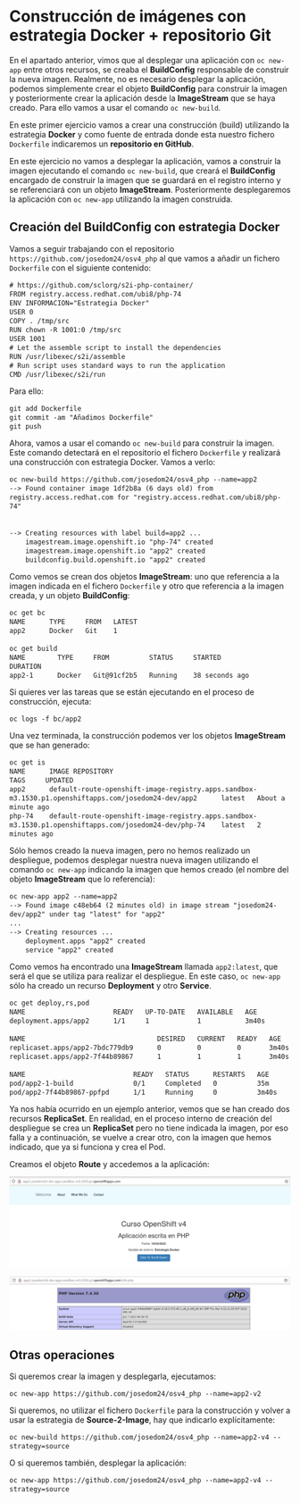 # Construcción de imágenes con estrategia Docker + repositorio Git

En el apartado anterior, vimos que al desplegar una aplicación con `oc new-app` entre otros recursos, se creaba el **BuildConfig** responsable de construir la nueva imagen. Realmente, no es necesario desplegar la aplicación, podemos simplemente crear el objeto **BuildConfig** para construir la imagen y posteriormente crear la aplicación desde la **ImageStream** que se haya creado. Para ello vamos a usar el comando `oc new-build`.

En este primer ejercicio vamos a crear una construcción (build) utilizando la estrategia **Docker** y como fuente de entrada donde esta nuestro fichero `Dockerfile` indicaremos  un **repositorio en GitHub**. 

En este ejercicio no vamos a desplegar la aplicación, vamos a construir la imagen ejecutando el comando `oc new-build`, que creará el **BuildConfig** encargado de construir la imagen que se guardará en el registro interno y se referenciará con un objeto **ImageStream**. Posteriormente desplegaremos la aplicación con `oc new-app` utilizando la imagen construida.

## Creación del BuildConfig con estrategia Docker

Vamos a seguir trabajando con el repositorio `https://github.com/josedom24/osv4_php` al que vamos a añadir un fichero `Dockerfile` con el siguiente contenido:

```
# https://github.com/sclorg/s2i-php-container/
FROM registry.access.redhat.com/ubi8/php-74
ENV INFORMACION="Estrategia Docker"
USER 0
COPY . /tmp/src
RUN chown -R 1001:0 /tmp/src
USER 1001
# Let the assemble script to install the dependencies
RUN /usr/libexec/s2i/assemble
# Run script uses standard ways to run the application
CMD /usr/libexec/s2i/run
``` 

Para ello:

    git add Dockerfile
    git commit -am "Añadimos Dockerfile"
    git push

Ahora, vamos a usar el comando `oc new-build` para construir la imagen. Este comando detectará en el repositorio el fichero `Dockerfile` y realizará una construcción con estrategia Docker. Vamos a verlo:

    oc new-build https://github.com/josedom24/osv4_php --name=app2
    --> Found container image 1df2b8a (6 days old) from registry.access.redhat.com for "registry.access.redhat.com/ubi8/php-74"

    
    --> Creating resources with label build=app2 ...
        imagestream.image.openshift.io "php-74" created
        imagestream.image.openshift.io "app2" created
        buildconfig.build.openshift.io "app2" created

Como vemos se crean dos objetos **ImageStream**: uno que referencia a la imagen indicada en el fichero `Dockerfile` y otro que referencia a la imagen creada, y un objeto **BuildConfig**:

    oc get bc
    NAME      TYPE     FROM   LATEST
    app2      Docker   Git    1

    oc get build
    NAME        TYPE     FROM          STATUS     STARTED          DURATION
    app2-1      Docker   Git@91cf2b5   Running    38 seconds ago   

Si quieres ver las tareas que se están ejecutando en el proceso de construcción, ejecuta:

    oc logs -f bc/app2

Una vez terminada, la construcción podemos ver los objetos **ImageStream** que se han generado:

    oc get is
    NAME      IMAGE REPOSITORY                                                                                         TAGS     UPDATED
    app2      default-route-openshift-image-registry.apps.sandbox-m3.1530.p1.openshiftapps.com/josedom24-dev/app2      latest   About a minute ago
    php-74    default-route-openshift-image-registry.apps.sandbox-m3.1530.p1.openshiftapps.com/josedom24-dev/php-74    latest   2 minutes ago

Sólo hemos creado la nueva imagen, pero no hemos realizado un despliegue, podemos desplegar nuestra nueva imagen utilizando el comando `oc new-app` indicando la imagen que hemos creado (el nombre del objeto **ImageStream** que lo referencia):

    oc new-app app2 --name=app2
    --> Found image c48eb64 (2 minutes old) in image stream "josedom24-dev/app2" under tag "latest" for "app2"
    ...
    --> Creating resources ...
        deployment.apps "app2" created
        service "app2" created

Como vemos ha encontrado una **ImageStream** llamada `app2:latest`, que será el que se utiliza para realizar el despliegue. En este caso, `oc new-app` sólo ha creado un recurso **Deployment** y otro **Service**.

    oc get deploy,rs,pod 
    NAME                      READY   UP-TO-DATE   AVAILABLE   AGE
    deployment.apps/app2      1/1     1            1           3m40s

    NAME                                 DESIRED   CURRENT   READY   AGE
    replicaset.apps/app2-7bdc779db9      0         0         0       3m40s
    replicaset.apps/app2-7f44b89867      1         1         1       3m40s

    NAME                           READY   STATUS      RESTARTS   AGE
    pod/app2-1-build               0/1     Completed   0          35m
    pod/app2-7f44b89867-ppfpd      1/1     Running     0          3m40s

Ya nos había ocurrido en un ejemplo anterior, vemos que se han creado dos recursos **ReplicaSet**. En realidad, en el proceso interno de creación del despliegue se crea un **ReplicaSet** pero no tiene indicada la imagen, por eso falla y a continuación, se vuelve a crear otro, con la imagen que hemos indicado, que ya si funciona y crea el Pod.

Creamos el objeto **Route** y accedemos a la aplicación:

![app2](img/app2-1.png)

![app2](img/app2-2.png)

## Otras operaciones

Si queremos crear la imagen y desplegarla, ejecutamos:

    oc new-app https://github.com/josedom24/osv4_php --name=app2-v2

Si queremos, no utilizar el fichero `Dockerfile` para la construcción y volver a usar la estrategia de **Source-2-Image**, hay que indicarlo explícitamente:

    oc new-build https://github.com/josedom24/osv4_php --name=app2-v4 --strategy=source

O si queremos también, desplegar la aplicación:

    oc new-app https://github.com/josedom24/osv4_php --name=app2-v4 --strategy=source
